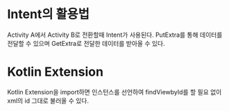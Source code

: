 # Intent의 활용법
Activity A에서 Activity B로 전환할때 Intent가 사용된다.
PutExtra를 통해 데이터를 전달할 수 있으며 GetExtra로 전달한 데이터를 받아올 수 있다.

# Kotlin Extension
Kotlin Extension을 import하면 인스턴스를 선언하여 findViewbyId를 할 필요 없이 xml의 id 그대로 불러올 수 있다.

